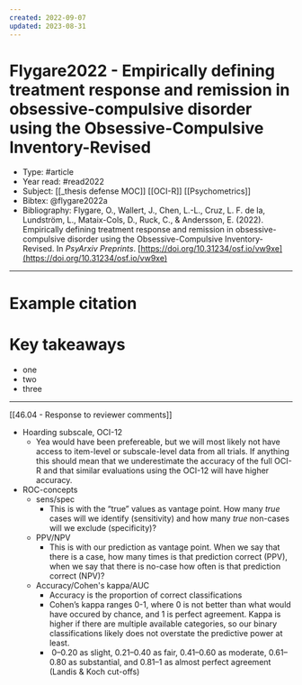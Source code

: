 ```yaml
---
created: 2022-09-07
updated: 2023-08-31
---
```

# Flygare2022 - Empirically defining treatment response and remission in obsessive-compulsive disorder using the Obsessive-Compulsive Inventory-Revised

* Type: #article
* Year read: #read2022
* Subject: [[_thesis defense MOC]] [[OCI-R]] [[Psychometrics]]
* Bibtex: @flygare2022a
* Bibliography: Flygare, O., Wallert, J., Chen, L.-L., Cruz, L. F. de la, Lundström, L., Mataix-Cols, D., Ruck, C., & Andersson, E. (2022). Empirically defining treatment response and remission in obsessive-compulsive disorder using the Obsessive-Compulsive Inventory-Revised. In _PsyArxiv Preprints_. [https://doi.org/10.31234/osf.io/vw9xe](https://doi.org/10.31234/osf.io/vw9xe)
---
# Example citation


# Key takeaways
* one
* two
* three

---

[[46.04 - Response to reviewer comments]]

- Hoarding subscale, OCI-12
	- Yea would have been prefereable, but we will most likely not have access to item-level or subscale-level data from all trials. If anything this should mean that we underestimate the accuracy of the full OCI-R and that similar evaluations using the OCI-12 will have higher accuracy.
- ROC-concepts
	- sens/spec
		- This is with the “true” values as vantage point. How many *true* cases will we identify (sensitivity) and how many *true* non-cases will we exclude (specificity)?
	- PPV/NPV
		- This is with our prediction as vantage point. When we say that there is a case, how many times is that prediction correct (PPV), when we say that there is no-case how often is that prediction correct (NPV)?
	- Accuracy/Cohen's kappa/AUC
		- Accuracy is the proportion of correct classifications
		- Cohen’s kappa ranges 0-1, where 0 is not better than what would have occured by chance, and 1 is perfect agreement. Kappa is higher if there are multiple available categories, so our binary classifications likely does not overstate the predictive power at least.
		-  0–0.20 as slight, 0.21–0.40 as fair, 0.41–0.60 as moderate, 0.61–0.80 as substantial, and 0.81–1 as almost perfect agreement (Landis & Koch cut-offs)